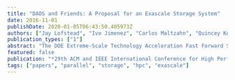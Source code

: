 ```yaml
---
title: "DAOS and Friends: A Proposal for an Exascale Storage System"
date: 2016-11-01
publishDate: 2020-01-05T06:43:50.405973Z
authors: ["Jay Lofstead", "Ivo Jimenez", "Carlos Maltzahn", "Quincey Koziol", "John Bent", "Eric Barton"]
publication_types: ["1"]
abstract: "The DOE Extreme-Scale Technology Acceleration Fast Forward Storage and IO Stack project is going to have significant impact on storage systems design within and beyond the HPC community. With phase two of the project starting, it is an excellent opportunity to explore the complete design and how it will address the needs of extreme scale platforms. This paper examines each layer of the proposed stack in some detail along with cross-cutting topics, such as transactions and metadata management. This paper not only provides a timely summary of important aspects of the design specifications but also captures the under- lying reasoning that is not available elsewhere. We encourage the broader community to understand the design, intent, and future directions to foster discussion guiding phase two and the ultimate production storage stack based on this work. An initial performance evaluation of the early prototype implementation is also provided to validate the presented design."
featured: false
publication: "*29th ACM and IEEE International Conference for High Performance Computing, Networking, Storage and Analysis (SC16)*"
tags: ["papers", "parallel", "storage", "hpc", "exascale"]
---
```


